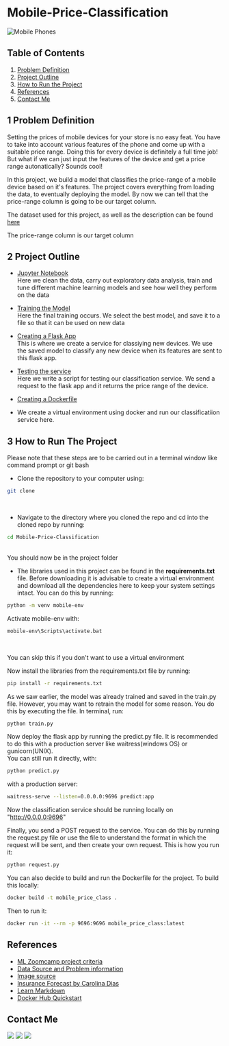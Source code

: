 # Mobile-Price-Classification

![Mobile Phones](http://koreabizwire.com/wp/wp-content/uploads/2020/07/thumb_2949993309_IAzvNfTX_01.jpg)

## Table of Contents 
1. [Problem Definition](#problem-defintion)
2. [Project Outline](#project-outline)
3. [How to Run the Project](#how-to-run-the-project)
4. [References](#References)
5. [Contact Me](#contact-me)

## 1 Problem Definition
Setting the prices of mobile devices for your store is no easy feat. You have to take into account various features of the phone and come up with a suitable price range. Doing this for every device is definitely a full time job! But what if we can just input the features of the device and get a price range autonatically? Sounds cool!

In this project, we build a model that classifies the price-range of a mobile device based on it's features. The project covers everything from loading the data, to eventually deploying the model. By now we can tell that the price-range column is going to be our target column.
 
The dataset used for this project, as well as the description can be found [here](https://www.kaggle.com/datasets/iabhishekofficial/mobile-price-classification?select=train.csv)

The price-range column is our target column

## 2 Project Outline 
- [Jupyter Notebook](#)<br>
  Here we clean the data, carry out exploratory data analysis, train and tune different machine learning models and see how well they perform on the data
 
- [Training the Model](#)<br>
Here the final training occurs. We select the best model, and save it to a file so that it can be used on new data 

- [Creating a Flask App](#)<br>
This is where we create a service for classiying new devices. We use the saved model to classify any new device when its features are sent to this flask app. 

- [Testing the service ](#)<br>
Here we write a script for testing our classification service. We send a request to the flask app and it returns the price range of the device.

- [Creating a Dockerfile](#)<br>
- We create a virtual environment using docker and run our classificatiion service here.

## 3 How to Run The Project
Please note that these steps are to be carried out in a terminal window like command prompt or git bash<br>
  - Clone the repository to your computer using:  <br>
  ```bash
  git clone 
  ```
  <br>
  
  - Navigate to the directory where you cloned the repo and cd into the cloned repo by running: <br>
  ```bash
  cd Mobile-Price-Classification
  ```
  <br>
  You should now be in the project folder
  
  - The libraries used in this project can be found in the **requirements.txt** file. Before downloading it is advisable to create a virtual environment and download     all the dependencies here to keep your system settings intact. You can do this by running: <br>
  ```bash
  python -m venv mobile-env
  ```
  
   Activate mobile-env with: <br>
   ```bash
   mobile-env\Scripts\activate.bat
   ```
   <br>
   
   You can skip this if you don't want to use a virtual environment
   
   Now install the libraries from the requirements.txt file by running:<br>
   
   ```bash
   pip install -r requirements.txt
   ```
   
   As we saw earlier, the model was already trained and saved in the train.py file. However, you may want to retrain the model for some reason. You do this by executing the file. In terminal, run:<br>
   ```bash 
   python train.py
   ```
   
  Now deploy the flask app by running the predict.py file. It is recommended to do this with a production server like waitress(windows OS) or gunicorn(UNIX).<br>
  You can still run it directly, with:   <br>
  ```bash
  python predict.py
  ```
  
  with a production server: <br>
 
  ```bash
  waitress-serve --listen=0.0.0.0:9696 predict:app
  ```
  
  Now the classification service should be running locally on "http://0.0.0.0:9696"
  
  Finally, you send a POST request to the service. You can do this by running the request.py file or use the file to understand the format in which the request will be sent, and then create your own request. This is how you run it:<br>
  ```bash
  python request.py
  ```
  
  You can also decide to build and run the Dockerfile for the project. To build this locally:
  ```bash
  docker build -t mobile_price_class .
  ```
  
  Then to run it:<br>
  ```bash
  docker run -it --rm -p 9696:9696 mobile_price_class:latest
  ```
  
  ## References 
  - [ML Zoomcamp project criteria](https://github.com/alexeygrigorev/mlbookcamp-code/tree/master/course-zoomcamp/projects)
  - [Data Source and Problem information](https://www.kaggle.com/datasets/iabhishekofficial/mobile-price-classification)
  - [Image source](http://koreabizwire.com/wp/wp-content/uploads/2020/07/thumb_2949993309_IAzvNfTX_01.jpg)
  - [Insurance Forecast by Carolina Dias](https://github.com/diascarolina/project-insurance-forecast)
  - [Learn Markdown](https://www.youtube.com/watch?v=bTVIMt3XllM&t=5s)
  - [Docker Hub Quickstart](https://docs.docker.com/docker-hub/)


 ## Contact Me 
 [<img src="https://img.shields.io/badge/tobi-ade-000000?style=flat-square&logo=github&logoColor=white" />](https://github.com/Tobi-Ade) [<img src="https://img.shields.io/badge/gabriel-adeleke-0A66C2?style=flat-square&logo=linkedin&logoColor=white" />](https://www.linkedin.com/in/gabriel-adeleke/) [<img src="https://img.shields.io/badge/Gmail-EA4335?style=flat-square&logo=Gmail&logoColor=white" />](mailto:themarveloustobi@gmail.com)
